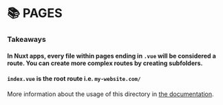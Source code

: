 # :books: PAGES

### Takeaways
#### In Nuxt apps, every file within pages ending in `.vue` will be considered a route. You can create more complex routes by creating subfolders.
#### `index.vue` is the root route i.e. `my-website.com/`

More information about the usage of this directory in [the documentation](https://nuxtjs.org/guide/routing).
